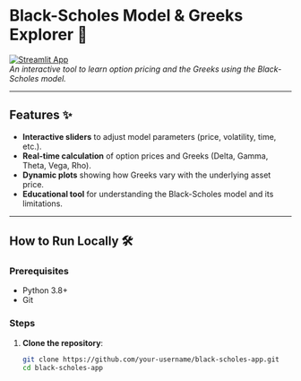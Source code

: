 # Black-Scholes Model & Greeks Explorer 🎯

[![Streamlit App](https://static.streamlit.io/badges/streamlit_badge_black_white.svg)](https://your-app-name.streamlit.app/)  
*An interactive tool to learn option pricing and the Greeks using the Black-Scholes model.*

---

## Features ✨
- **Interactive sliders** to adjust model parameters (price, volatility, time, etc.).
- **Real-time calculation** of option prices and Greeks (Delta, Gamma, Theta, Vega, Rho).
- **Dynamic plots** showing how Greeks vary with the underlying asset price.
- **Educational tool** for understanding the Black-Scholes model and its limitations.

---

## How to Run Locally 🛠️

### Prerequisites
- Python 3.8+
- Git

### Steps
1. **Clone the repository**:
   ```bash
   git clone https://github.com/your-username/black-scholes-app.git
   cd black-scholes-app